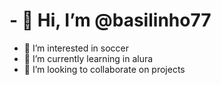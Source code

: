# - 👋 Hi, I’m @basilinho77
- 👀 I’m interested in soccer
- 🌱 I’m currently learning in alura
- 💞️ I’m looking to collaborate on projects

<!---
basilinho77/basilinho77 is a ✨ special ✨ repository because its `README.md` (this file) appears on your GitHub profile.
You can click the Preview link to take a look at your changes.
--->

